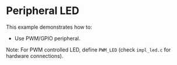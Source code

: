 # Peripheral LED

This example demonstrates how to:

* Use PWM/GPIO peripheral.

Note: 
    For PWM controlled LED, define `PWM_LED` (check 
    `impl_led.c` for hardware connections).

